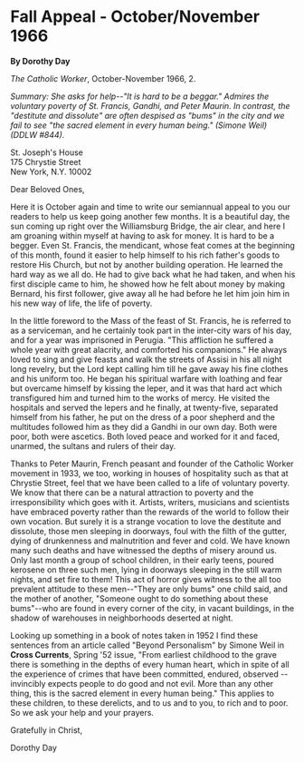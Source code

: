 Fall Appeal - October/November 1966
===================================

**By Dorothy Day**

*The Catholic Worker*, October-November 1966, 2.

*Summary: She asks for help--"It is hard to be a beggar." Admires the
voluntary poverty of St. Francis, Gandhi, and Peter Maurin. In contrast,
the "destitute and dissolute" are often despised as "bums" in the city
and we fail to see "the sacred element in every human being." (Simone
Weil) (DDLW \#844).*

St. Joseph's House \
175 Chrystie Street \
New York, N.Y. 10002

Dear Beloved Ones,

Here it is October again and time to write our semiannual appeal to you
our readers to help us keep going another few months. It is a beautiful
day, the sun coming up right over the Williamsburg Bridge, the air
clear, and here I am groaning within myself at having to ask for money.
It is hard to be a begger. Even St. Francis, the mendicant, whose feat
comes at the beginning of this month, found it easier to help himself to
his rich father's goods to restore His Church, but not by another
building operation. He learned the hard way as we all do. He had to give
back what he had taken, and when his first disciple came to him, he
showed how he felt about money by making Bernard, his first follower,
give away all he had before he let him join him in his new way of life,
the life of poverty.

In the little foreword to the Mass of the feast of St. Francis, he is
referred to as a serviceman, and he certainly took part in the
inter-city wars of his day, and for a year was imprisoned in Perugia.
"This affliction he suffered a whole year with great alacrity, and
comforted his companions." He always loved to sing and give feasts and
walk the streets of Assisi in his all night long revelry, but the Lord
kept calling him till he gave away his fine clothes and his uniform too.
He began his spiritual warfare with loathing and fear but overcame
himself by kissing the leper, and it was that hard act which
transfigured him and turned him to the works of mercy. He visited the
hospitals and served the lepers and he finally, at twenty-five,
separated himself from his father, he put on the dress of a poor
shepherd and the multitudes followed him as they did a Gandhi in our own
day. Both were poor, both were ascetics. Both loved peace and worked for
it and faced, unarmed, the sultans and rulers of their day.

Thanks to Peter Maurin, French peasant and founder of the Catholic
Worker movement in 1933, we too, working in houses of hospitality such
as that at Chrystie Street, feel that we have been called to a life of
voluntary poverty. We know that there can be a natural attraction to
poverty and the irresponsibility which goes with it. Artists, writers,
musicians and scientists have embraced poverty rather than the rewards
of the world to follow their own vocation. But surely it is a strange
vocation to love the destitute and dissolute, those men sleeping in
doorways, foul with the filth of the gutter, dying of drunkenness and
malnutrition and fever and cold. We have known many such deaths and have
witnessed the depths of misery around us. Only last month a group of
school children, in their early teens, poured kerosene on three such
men, lying in doorways sleeping in the still warm nights, and set fire
to them! This act of horror gives witness to the all too prevalent
attitude to these men--"They are only bums" one child said, and the
mother of another, "Someone ought to do something about these bums"--who
are found in every corner of the city, in vacant buildings, in the
shadow of warehouses in neighborhoods deserted at night.

Looking up something in a book of notes taken in 1952 I find these
sentences from an article called "Beyond Personalism" by Simone Weil in
**Cross Currents**, Spring '52 issue, "From earliest childhood to the
grave there is something in the depths of every human heart, which in
spite of all the experience of crimes that have been committed, endured,
observed --invincibly expects people to do good and not evil. More than
any other thing, this is the sacred element in every human being." This
applies to these children, to these derelicts, and to us and to you, to
rich and to poor. So we ask your help and your prayers.

Gratefully in Christ,

Dorothy Day
